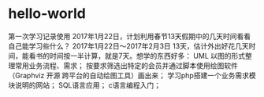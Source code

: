 # hello-world
第一次学习记录使用
2017年1月22日，计划利用春节13天假期中的几天时间看看自己能学习些什么？
2017年1月22日～2017年2月3日 13天，估计外出好花几天时间，能看书的时间按一半计算，就是7天。想学的东西好多：
UML 以图的形式整理常用业务流程、需求；
按要求筛选出特定的会员并通过脚本使用绘图软件（Graphviz 开源 跨平台的自动绘图工具）画出来；
学习php搭建一个业务需求模块说明的网站；
SQL语言应用；
c语言编程入门；
